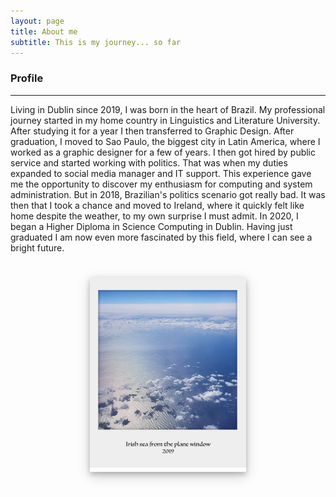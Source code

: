 ```yaml
---
layout: page
title: About me
subtitle: This is my journey... so far
---
```


### **Profile**

------
<p>Living in Dublin since 2019, I was born in the heart of Brazil. My professional journey started in my home country in Linguistics and Literature University. After studying it for a year I then transferred to Graphic Design. After graduation, I moved to Sao Paulo, the biggest city in Latin America, where I worked as a graphic designer for a few of years. 
I then got hired by public service and started working with politics. That was when my duties expanded to social media manager and IT support. This experience gave me the opportunity to discover my enthusiasm for computing and system administration. But in 2018, Brazilian's politics scenario got really bad. It was then that I took a chance and moved to Ireland, where it quickly felt like home despite the weather, to my own surprise I must admit. In 2020, I began a Higher Diploma in Science Computing in Dublin. Having just graduated I am now even more fascinated by this field, where I can see a bright future.</p>

<style>
    .h1 {
        vertical-align: baseline;
        vertical-align: middle;
    }
    .polaroid {
      width: 250px;
      box-shadow: 0 4px 8px 0 rgba(0, 0, 0, 0.2), 0 6px 20px 0 rgba(0, 0, 0, 0.19);
      display: block;
      margin-left: auto;
      margin-right: auto;

    }
</style>
<h1>
<div class="polaroid">
    <img src="https://github.com/borgesdesa/borgesdesa.github.io/blob/master/assets/img/polaroid1.jpg?raw=true" alt="cassandra, the prettiest kitty" width="300px">
    </div>
</h1>